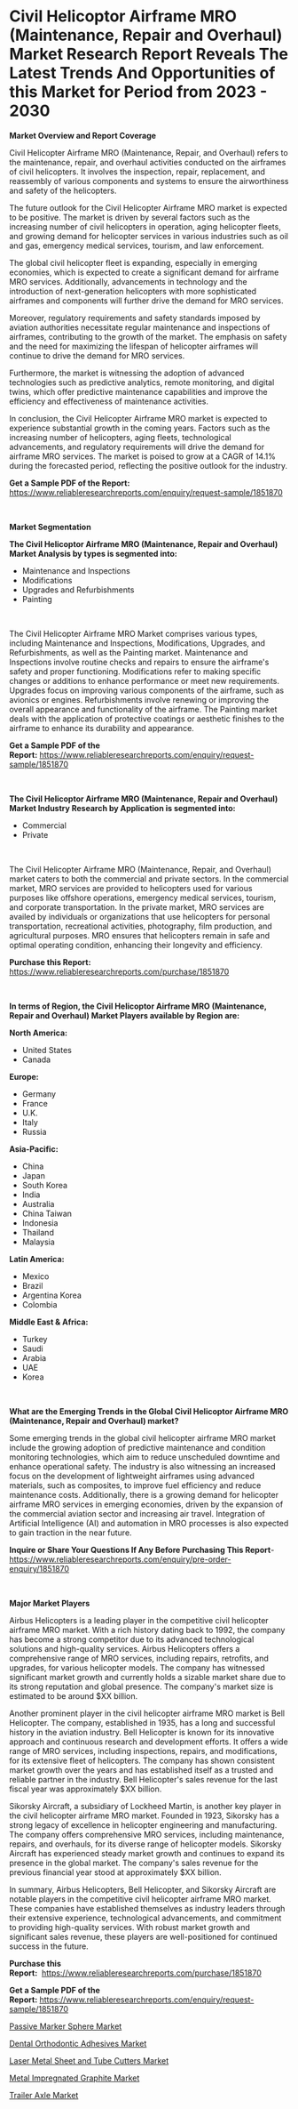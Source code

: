 <p><h1>Civil Helicoptor Airframe MRO (Maintenance, Repair and Overhaul) Market Research Report Reveals The Latest Trends And Opportunities of this Market for Period from 2023 - 2030</h1></p><p><strong>Market Overview and Report Coverage</strong></p>
<p><p>Civil Helicopter Airframe MRO (Maintenance, Repair, and Overhaul) refers to the maintenance, repair, and overhaul activities conducted on the airframes of civil helicopters. It involves the inspection, repair, replacement, and reassembly of various components and systems to ensure the airworthiness and safety of the helicopters.</p><p>The future outlook for the Civil Helicopter Airframe MRO market is expected to be positive. The market is driven by several factors such as the increasing number of civil helicopters in operation, aging helicopter fleets, and growing demand for helicopter services in various industries such as oil and gas, emergency medical services, tourism, and law enforcement.</p><p>The global civil helicopter fleet is expanding, especially in emerging economies, which is expected to create a significant demand for airframe MRO services. Additionally, advancements in technology and the introduction of next-generation helicopters with more sophisticated airframes and components will further drive the demand for MRO services.</p><p>Moreover, regulatory requirements and safety standards imposed by aviation authorities necessitate regular maintenance and inspections of airframes, contributing to the growth of the market. The emphasis on safety and the need for maximizing the lifespan of helicopter airframes will continue to drive the demand for MRO services.</p><p>Furthermore, the market is witnessing the adoption of advanced technologies such as predictive analytics, remote monitoring, and digital twins, which offer predictive maintenance capabilities and improve the efficiency and effectiveness of maintenance activities.</p><p>In conclusion, the Civil Helicopter Airframe MRO market is expected to experience substantial growth in the coming years. Factors such as the increasing number of helicopters, aging fleets, technological advancements, and regulatory requirements will drive the demand for airframe MRO services. The market is poised to grow at a CAGR of 14.1% during the forecasted period, reflecting the positive outlook for the industry.</p></p>
<p><strong>Get a Sample PDF of the Report:</strong> <a href="https://www.reliableresearchreports.com/enquiry/request-sample/1851870">https://www.reliableresearchreports.com/enquiry/request-sample/1851870</a></p>
<p>&nbsp;</p>
<p><strong>Market Segmentation</strong></p>
<p><strong>The Civil Helicoptor Airframe MRO (Maintenance, Repair and Overhaul) Market Analysis by types is segmented into:</strong></p>
<p><ul><li>Maintenance and Inspections</li><li>Modifications</li><li>Upgrades and Refurbishments</li><li>Painting</li></ul></p>
<p>&nbsp;</p>
<p><p>The Civil Helicopter Airframe MRO Market comprises various types, including Maintenance and Inspections, Modifications, Upgrades, and Refurbishments, as well as the Painting market. Maintenance and Inspections involve routine checks and repairs to ensure the airframe's safety and proper functioning. Modifications refer to making specific changes or additions to enhance performance or meet new requirements. Upgrades focus on improving various components of the airframe, such as avionics or engines. Refurbishments involve renewing or improving the overall appearance and functionality of the airframe. The Painting market deals with the application of protective coatings or aesthetic finishes to the airframe to enhance its durability and appearance.</p></p>
<p><strong>Get a Sample PDF of the Report:</strong>&nbsp;<a href="https://www.reliableresearchreports.com/enquiry/request-sample/1851870">https://www.reliableresearchreports.com/enquiry/request-sample/1851870</a></p>
<p>&nbsp;</p>
<p><strong>The Civil Helicoptor Airframe MRO (Maintenance, Repair and Overhaul) Market Industry Research by Application is segmented into:</strong></p>
<p><ul><li>Commercial</li><li>Private</li></ul></p>
<p>&nbsp;</p>
<p><p>The Civil Helicopter Airframe MRO (Maintenance, Repair, and Overhaul) market caters to both the commercial and private sectors. In the commercial market, MRO services are provided to helicopters used for various purposes like offshore operations, emergency medical services, tourism, and corporate transportation. In the private market, MRO services are availed by individuals or organizations that use helicopters for personal transportation, recreational activities, photography, film production, and agricultural purposes. MRO ensures that helicopters remain in safe and optimal operating condition, enhancing their longevity and efficiency.</p></p>
<p><strong>Purchase this Report:</strong>&nbsp; <a href="https://www.reliableresearchreports.com/purchase/1851870">https://www.reliableresearchreports.com/purchase/1851870</a></p>
<p>&nbsp;</p>
<p><strong>In terms of Region, the Civil Helicoptor Airframe MRO (Maintenance, Repair and Overhaul) Market Players available by Region are:</strong></p>
<p>
    <p> <strong> North America: </strong>
        <ul>
            <li>United States</li>
            <li>Canada</li>
        </ul>
        </p> 
    <p> <strong> Europe: </strong>
        <ul>
            <li>Germany</li>
            <li>France</li>
            <li>U.K.</li>
            <li>Italy</li>
            <li>Russia</li>
        </ul>
        </p> 
    <p> <strong> Asia-Pacific: </strong>
        <ul>
            <li>China</li>
            <li>Japan</li>
            <li>South Korea</li>
            <li>India</li>
            <li>Australia</li>
            <li>China Taiwan</li>
            <li>Indonesia</li>
            <li>Thailand</li>
            <li>Malaysia</li>
        </ul>
        </p> 
    <p> <strong> Latin America: </strong>
        <ul>
            <li>Mexico</li>
            <li>Brazil</li>
            <li>Argentina Korea</li>
            <li>Colombia</li>
        </ul>
        </p> 
    <p> <strong> Middle East & Africa: </strong>
        <ul>
            <li>Turkey</li>
            <li>Saudi</li>
            <li>Arabia</li>
            <li>UAE</li>
            <li>Korea</li>
        </ul>
    </p>
    </p>
<p>&nbsp;</p>
<p><strong>What are the Emerging Trends in the Global Civil Helicoptor Airframe MRO (Maintenance, Repair and Overhaul) market?</strong></p>
<p><p>Some emerging trends in the global civil helicopter airframe MRO market include the growing adoption of predictive maintenance and condition monitoring technologies, which aim to reduce unscheduled downtime and enhance operational safety. The industry is also witnessing an increased focus on the development of lightweight airframes using advanced materials, such as composites, to improve fuel efficiency and reduce maintenance costs. Additionally, there is a growing demand for helicopter airframe MRO services in emerging economies, driven by the expansion of the commercial aviation sector and increasing air travel. Integration of Artificial Intelligence (AI) and automation in MRO processes is also expected to gain traction in the near future.</p></p>
<p><strong>Inquire or Share Your Questions If Any Before Purchasing This Report</strong>- <a href="https://www.reliableresearchreports.com/enquiry/pre-order-enquiry/1851870">https://www.reliableresearchreports.com/enquiry/pre-order-enquiry/1851870</a></p>
<p>&nbsp;</p>
<p><strong>Major Market Players</strong></p>
<p><p>Airbus Helicopters is a leading player in the competitive civil helicopter airframe MRO market. With a rich history dating back to 1992, the company has become a strong competitor due to its advanced technological solutions and high-quality services. Airbus Helicopters offers a comprehensive range of MRO services, including repairs, retrofits, and upgrades, for various helicopter models. The company has witnessed significant market growth and currently holds a sizable market share due to its strong reputation and global presence. The company's market size is estimated to be around $XX billion.</p><p>Another prominent player in the civil helicopter airframe MRO market is Bell Helicopter. The company, established in 1935, has a long and successful history in the aviation industry. Bell Helicopter is known for its innovative approach and continuous research and development efforts. It offers a wide range of MRO services, including inspections, repairs, and modifications, for its extensive fleet of helicopters. The company has shown consistent market growth over the years and has established itself as a trusted and reliable partner in the industry. Bell Helicopter's sales revenue for the last fiscal year was approximately $XX billion.</p><p>Sikorsky Aircraft, a subsidiary of Lockheed Martin, is another key player in the civil helicopter airframe MRO market. Founded in 1923, Sikorsky has a strong legacy of excellence in helicopter engineering and manufacturing. The company offers comprehensive MRO services, including maintenance, repairs, and overhauls, for its diverse range of helicopter models. Sikorsky Aircraft has experienced steady market growth and continues to expand its presence in the global market. The company's sales revenue for the previous financial year stood at approximately $XX billion.</p><p>In summary, Airbus Helicopters, Bell Helicopter, and Sikorsky Aircraft are notable players in the competitive civil helicopter airframe MRO market. These companies have established themselves as industry leaders through their extensive experience, technological advancements, and commitment to providing high-quality services. With robust market growth and significant sales revenue, these players are well-positioned for continued success in the future.</p></p>
<p><strong>Purchase this Report:</strong>&nbsp;&nbsp;<a href="https://www.reliableresearchreports.com/purchase/1851870">https://www.reliableresearchreports.com/purchase/1851870</a></p>
<p></p>
<p><strong>Get a Sample PDF of the Report:</strong>&nbsp;<a href="https://www.reliableresearchreports.com/enquiry/request-sample/1851870">https://www.reliableresearchreports.com/enquiry/request-sample/1851870</a></p>
<p><p><a href="https://github.com/Chiragrp24/Market-Research-Report-List-1/blob/main/passive-marker-sphere-market.md">Passive Marker Sphere Market</a></p><p><a href="https://medium.com/@entelabrahimi1961/dental-orthodontic-adhesives-market-competitive-analysis-market-trends-and-forecast-to-2030-16802a606185">Dental Orthodontic Adhesives Market</a></p><p><a href="https://medium.com/@loretadervishi2013/laser-metal-sheet-and-tube-cutters-market-size-reveals-the-best-marketing-channels-in-global-abf355ea67a0">Laser Metal Sheet and Tube Cutters Market</a></p><p><a href="https://github.com/YashRP12/Market-Research-Report-List-1/blob/main/metal-impregnated-graphite-market.md">Metal Impregnated Graphite Market</a></p><p><a href="https://www.linkedin.com/pulse/trailer-axle-market-size-growth-forecast-from-2023-2030-wgfqc/">Trailer Axle Market</a></p></p>
